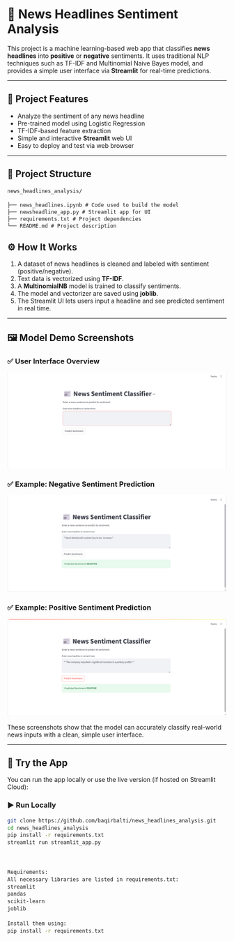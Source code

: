# 📰 News Headlines Sentiment Analysis

This project is a machine learning-based web app that classifies **news headlines** into **positive** or **negative** sentiments. It uses traditional NLP techniques such as TF-IDF and Multinomial Naive Bayes model, and provides a simple user interface via **Streamlit** for real-time predictions.

---

## 📌 Project Features

- Analyze the sentiment of any news headline
- Pre-trained model using Logistic Regression
- TF-IDF-based feature extraction
- Simple and interactive **Streamlit** web UI
- Easy to deploy and test via web browser

---

## 📁 Project Structure
```
news_headlines_analysis/

├── news_headlines.ipynb # Code used to build the model
├── newsheadline_app.py # Streamlit app for UI
├── requirements.txt # Project dependencies
└── README.md # Project description
```

## ⚙️ How It Works

1. A dataset of news headlines is cleaned and labeled with sentiment (positive/negative).
2. Text data is vectorized using **TF-IDF**.
3. A **MultinomialNB** model is trained to classify sentiments.
4. The model and vectorizer are saved using **joblib**.
5. The Streamlit UI lets users input a headline and see predicted sentiment in real time.

---

## 🖼️ Model Demo Screenshots

### ✅ User Interface Overview
![Positive Example](https://github.com/baqirbalti/news_headlines_analysis/blob/main/image/Screenshot%202025-07-27%20105425.png)

### ✅ Example: Negative Sentiment Prediction
![Negative Example](https://github.com/baqirbalti/news_headlines_analysis/blob/main/image/Screenshot%202025-07-27%20105559.png)

### ✅ Example: Positive Sentiment Prediction
![UI Overview](https://github.com/baqirbalti/news_headlines_analysis/blob/main/image/Screenshot%202025-07-27%20105725.png)

These screenshots show that the model can accurately classify real-world news inputs with a clean, simple user interface.

---

## 🚀 Try the App

You can run the app locally or use the live version (if hosted on Streamlit Cloud):

### ▶️ Run Locally
```bash
git clone https://github.com/baqirbalti/news_headlines_analysis.git
cd news_headlines_analysis
pip install -r requirements.txt
streamlit run streamlit_app.py



Requirements:
All necessary libraries are listed in requirements.txt:
streamlit
pandas
scikit-learn
joblib

Install them using:
pip install -r requirements.txt
